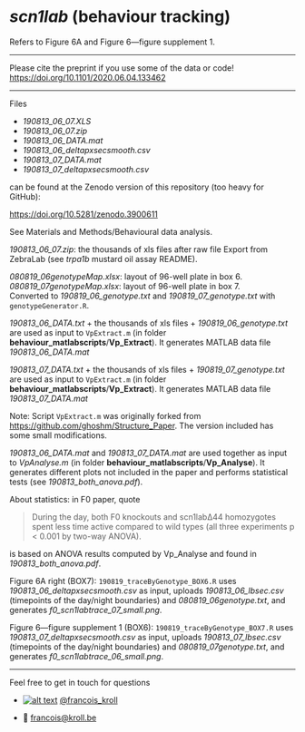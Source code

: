 # *scn1lab* (behaviour tracking)

Refers to Figure 6A and Figure 6—figure supplement 1.

___

Please cite the preprint if you use some of the data or code! <br />
https://doi.org/10.1101/2020.06.04.133462

___

Files <br />
* *190813_06_07.XLS*
* *190813_06_07.zip*
* *190813_06_DATA.mat*
* *190813_06_deltapxsecsmooth.csv*
* *190813_07_DATA.mat*
* *190813_07_deltapxsecsmooth.csv <br />*

can be found at the Zenodo version of this repository (too heavy for GitHub):

https://doi.org/10.5281/zenodo.3900611

See Materials and Methods/Behavioural data analysis.

*190813_06_07.zip*: the thousands of xls files after raw file Export from ZebraLab (see *trpa1b* mustard oil assay README).

*080819_06genotypeMap.xlsx*: layout of 96-well plate in box 6. <br />
*080819_07genotypeMap.xlsx*: layout of 96-well plate in box 7. <br />
Converted to *190819_06_genotype.txt* and *190819_07_genotype.txt* with `genotypeGenerator.R`.

*190813_06_DATA.txt* + the thousands of xls files + *190819_06_genotype.txt* are used as input to `VpExtract.m` (in folder **behaviour_matlabscripts**/**Vp_Extract**). It generates MATLAB data file *190813_06_DATA.mat*

*190813_07_DATA.txt* + the thousands of xls files + *190819_07_genotype.txt* are used as input to `VpExtract.m` (in folder **behaviour_matlabscripts**/**Vp_Extract**). It generates MATLAB data file *190813_07_DATA.mat*

Note: Script `VpExtract.m` was originally forked from https://github.com/ghoshm/Structure_Paper. The version included has some small modifications.

*190813_06_DATA.mat* and *190813_07_DATA.mat* are used together as input to *VpAnalyse.m* (in folder **behaviour_matlabscripts**/**Vp_Analyse**). It generates different plots not included in the paper and performs statistical tests (see *190813_both_anova.pdf*).

About statistics: in F0 paper, quote

> During the day, both F0 knockouts and scn1labΔ44 homozygotes spent less time active compared to wild types (all three experiments p < 0.001 by two-way ANOVA).

is based on ANOVA results computed by Vp_Analyse and found in *190813_both_anova.pdf*.

Figure 6A right (BOX7): `190819_traceByGenotype_BOX6.R` uses *190813_06_deltapxsecsmooth.csv* as input, uploads *190813_06_lbsec.csv* (timepoints of the day/night boundaries) and *080819_06genotype.txt*, and generates *f0_scn1labtrace_07_small.png*.

Figure 6—figure supplement 1 (BOX6): `190819_traceByGenotype_BOX7.R` uses *190813_07_deltapxsecsmooth.csv* as input, uploads *190813_07_lbsec.csv* (timepoints of the day/night boundaries) and *080819_07genotype.txt*, and generates *f0_scn1labtrace_06_small.png*.

---

Feel free to get in touch for questions

  * [![alt text][1.2]][1] [@francois_kroll](https://twitter.com/francois_kroll)

  * :email: francois@kroll.be

<!-- icons with padding -->
[1.1]: http://i.imgur.com/tXSoThF.png (twitter icon with padding)

<!-- icons without padding -->
[1.2]: http://i.imgur.com/wWzX9uB.png (twitter icon without padding)

<!-- links to your social media accounts -->
[1]: https://twitter.com/francois_kroll
